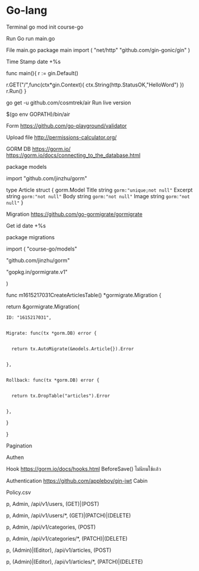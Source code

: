 # Go-lang

Terminal 
go mod init course-go

Run
Go run main.go

File main.go
package main
import (
  "net/http"
  "github.com/gin-gonic/gin"
)

Time Stamp
date +%s


func main(){
  r := gin.Default()

  r.GET("/",func(ctx*gin.Context){
    ctx.String(http.StatusOK,"HelloWord")
  })
  r.Run()
}


go get -u github.com/cosmtrek/air
Run live version

$(go env GOPATH)/bin/air


Form
https://github.com/go-playground/validator

Upload file
http://permissions-calculator.org/


GORM DB
https://gorm.io/
https://gorm.io/docs/connecting_to_the_database.html

package models

import "github.com/jinzhu/gorm"


type Article struct {
  gorm.Model
  Title   string `gorm:"unique;not null"`
  Excerpt string `gorm:"not null"`
  Body    string `gorm:"not null"`
  Image   string `gorm:"not null"`
}





Migration
https://github.com/go-gormigrate/gormigrate


Get id 
date +%s 


package migrations

import (
  "course-go/models"
  

  "github.com/jinzhu/gorm"
  
  
  "gopkg.in/gormigrate.v1"
  
  
)

func m1615217031CreateArticlesTable() *gormigrate.Migration {


  return &gormigrate.Migration{
  
  
    ID: "1615217031",
    
    
    Migrate: func(tx *gorm.DB) error {
    
    
      return tx.AutoMigrate(&models.Article{}).Error
      
      
    },
    
    
    Rollback: func(tx *gorm.DB) error {
    
    
      return tx.DropTable("articles").Error
      
      
    },
    
    
  }
  
  
}

Pagination



Authen

Hook
https://gorm.io/docs/hooks.html
BeforeSave() ไม่นิยมใช้เเล้ว

Authentication
https://github.com/appleboy/gin-jwt
Cabin

Policy.csv

p, Admin, /api/v1/users, (GET)|(POST)

p, Admin, /api/v1/users/*, (GET)|(PATCH)|(DELETE)

p, Admin, /api/v1/categories, (POST)


p, Admin, /api/v1/categories/*, (PATCH)|(DELETE)


p, (Admin)|(Editor), /api/v1/articles, (POST)


p, (Admin)|(Editor), /api/v1/articles/*, (PATCH)|(DELETE)

